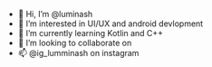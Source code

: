 - 👋 Hi, I’m @luminash
- 👀 I’m interested in UI/UX  and android devlopment
- 🌱 I’m currently learning Kotlin and C++
- 💞️ I’m looking to collaborate on 
- 📫 @ig_lumminash on instagram

